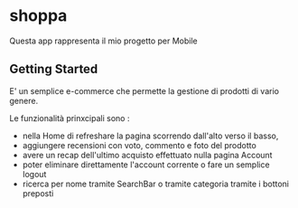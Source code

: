 # shoppa

Questa app rappresenta il mio progetto per Mobile

## Getting Started

E' un semplice e-commerce che permette la gestione di prodotti di vario genere.

Le funzionalità prinxcipali sono :
- nella Home di refreshare la pagina scorrendo dall'alto verso il basso,
- aggiungere recensioni con voto, commento e foto del prodotto
- avere un recap dell'ultimo acquisto effettuato nulla pagina Account
- poter eliminare direttamente l'account corrente o fare un semplice logout
- ricerca per nome tramite SearchBar o tramite categoria tramite i bottoni preposti 
